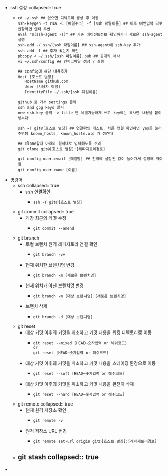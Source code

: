 - ssh 설정
  collapsed:: true
	- ```shell
	  cd ~/.ssh ## 없으면 디렉토리 생성 후 이동
	  ssh-keygen -t rsa -C [메일주소] -f [ssh 파일이름] ## 이후 비번입력 따로 안할꺼면 엔터 두번
	  eval "$(ssh-agent -s)" ## 기존 에이전트정보 확인하거나 새로운 ssh-agent 실행
	  ssh-add ~/.ssh/[ssh 파일이름] ## ssh-agent에 ssh-key 추가
	  ssh-add -l ## 추가 됬는지 확인
	  pbcopy < ~/.ssh/[ssh 파일이름].pub ## 공개키 복사
	  vi ~/.ssh/config ## 컨피그파일 생성 / 실행
	  
	  ## config에 해당 내용추가
	  Host [호스트 별칭]
	     HostName github.com
	     User [사용자 이름]
	     IdentityFile ~/.ssh/[ssh 파일이름]
	  
	  github 로 가서 settings 클릭
	  ssh and gpg keys 클릭
	  new ssh key 클릭 -> title 엔 식별가능하게 쓰고 key에는 복사한 내용을 붙여넣는다
	  
	  ssh -T git@[호스트 별칭] ## 연결확인 테스트. 처음 연결 확인하면 yes를 눌러주면됨 known_hosts, known_hosts.old 가 생긴다
	  
	  ## clone할때 아래의 형식대로 입력하도록 주의
	  git clone git@[호스트 별칭]:[레파지토리경로]
	  
	  git config user.email [메일명] ## 전역에 설정된 값이 들어가서 설정해 줘야됨
	  git config user.name [이름]
	  ```
- 명령어
	- ssh
	  collapsed:: true
		- ssh 연결확인
			- ```apl
			  ssh -T git@[호스트 별칭]
			  ```
	- git commit
	  collapsed:: true
		- 가장 최근의 커밋 수정
			- ```shell
			  git commit --amend
			  ```
	- git branch
		- 로컬 브렌치 원격 레파지토리 연결 확인
			- ```shell
			  git branch -vv
			  ```
		- 현재 위치한 브렌치명 변경
			- ```shell
			  git branch -m [새로운 브렌치명]
			  ```
		- 현재 위치가 아닌 브렌치명 변경
			- ```shell
			  git branch -m [대상 브랜치명] [새로운 브렌치명]
			  ```
		- 브랜치 삭제
			- ```shell
			  git branch -d [대상 브랜치명]
			  ```
	- git reset
		- 대상 커밋 이후의 커밋을 취소하고 커밋 내용을 워킹 디렉토리로 이동
			- ```shell
			  git reset --mixed [HEAD~숫자입력 or 해쉬코드]
			  or
			  git reset [HEAD~숫자입력 or 해쉬코드] 
			  ```
		- 대상 커밋 이후의 커밋을 취소하고 커밋 내용을 스테이징 환경으로 이동
			- ```shell
			  git reset --soft [HEAD~숫자입력 or 해쉬코드]
			  ```
		- 대상 커밋 이후의 커밋을 취소하고 커밋 내용을 완전히 삭제
			- ```shell
			  git reset --hard [HEAD~숫자입력 or 해쉬코드]
			  ```
	- git remote
	  collapsed:: true
		- 현재 원격 저장소 확인
			- ```shell
			  git remote -v
			  ```
		- 원격 저장소 URL 변경
			- ```shell
			  git remote set-url origin git@[호스트 별칭]:[레파지토리경로]
			  ```
	- git stash
	  collapsed:: true
		-
-